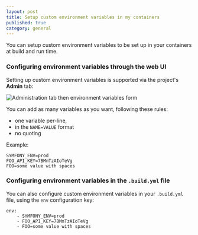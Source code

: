```yaml
---
layout: post
title: Setup custom environment variables in my containers
published: true
category: general
---
```


You can setup custom environment variables to be set up in your containers at build and run time.

### Configuring environment variables through the web UI

Setting up custom environment variables is supported via the project's **Admin** tab:

![Administration tab then environment variables form](/assets/screenshots/project-env.png)

You can add as many variables as you want, following these rules:

* one variable per-line,
* in the `NAME=VALUE` format
* no quoting

Example:

    SYMFONY_ENV=prod
    FOO_API_KEY=7BMnTzAIoTeVg
    FOO=some value with spaces

### Configuring environment variables in the `.build.yml` file

You can also configure custom environment variables in your `.build.yml` file, using the `env` configuration key:

    env:
        - SYMFONY_ENV=prod
        - FOO_API_KEY=7BMnTzAIoTeVg
        - FOO=some value with spaces